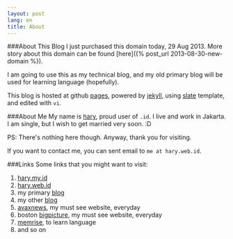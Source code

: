 ```yaml
---
layout: post
lang: en
title: About
---
```

<!-- more -->

###About This Blog
I just purchased this domain today, 29 Aug 2013.
More story about this domain can be found [here]({% post_url 2013-08-30-new-domain %}).

I am going to use this as my technical blog, and my old primary blog will be used for learning language (hopefully).

This blog is hosted at github [pages](http://pages.github.com), powered by [jekyll](https://github.com/mojombo/jekyll), using [slate](https://github.com/jsncostello/slate) template, and edited with `vi`.

###About Me
My name is [hary](http://hary.my.id/en), proud user of `.id`. I live and work in Jakarta. I am single, but I wish to get married very soon. :D

PS: There's nothing here though. Anyway, thank you for visiting. 

If you want to contact me, you can sent email to `me at hary.web.id`.

###Links
Some links that you might want to visit:

1. [hary.my.id](http://hary.my.id) 
2. [hary.web.id](http://hary.web.id) 
3. my primary [blog](http://blog.hary.web.id)
4. my other [blog](http://hary.web.id/en)
5. [avaxnews](http://www.avaxnews.net), my must see website, everyday 
6. boston [bigpicture](http://www.boston.com/bigpicture), my must see website, everyday
7. [memrise](http://www.memrise.com), to learn language
8. and so on
